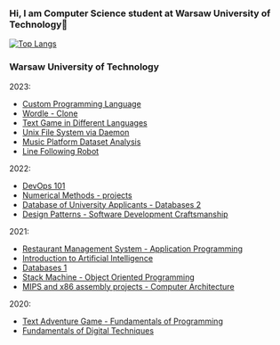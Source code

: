 ### Hi, I am Computer Science student at Warsaw University of Technology👋

[![Top Langs](https://github-readme-stats.vercel.app/api/top-langs/?username=bartlomiejkrawczyk&langs_count=16&layout=compact&exclude_repo=IUM-23L)](https://github.com/anuraghazra/github-readme-stats)

### Warsaw University of Technology

2023:
- [Custom Programming Language](https://github.com/bartlomiejkrawczyk/TKOM-23L)
- [Wordle - Clone](https://github.com/bartlomiejkrawczyk/PAINT-23L)
- [Text Game in Different Languages](https://github.com/bartlomiejkrawczyk/PARP-23L)
- [Unix File System via Daemon](https://github.com/bartlomiejkrawczyk/UXP1A-23L)
- [Music Platform Dataset Analysis](https://github.com/bartlomiejkrawczyk/IUM-23L)
- [Line Following Robot](https://github.com/bartlomiejkrawczyk/WR-23L)

2022:
- [DevOps 101](https://github.com/bartlomiejkrawczyk/WUS-22Z)
- [Numerical Methods - projects](https://github.com/bartlomiejkrawczyk/MNUM-22Z)
- [Database of University Applicants - Databases 2](https://github.com/bartlomiejkrawczyk/BD2-22L)
- [Design Patterns - Software Development Craftsmanship](https://github.com/bartlomiejkrawczyk/Design-Patterns)

2021:
- [Restaurant Management System - Application Programming](https://github.com/bartlomiejkrawczyk/PAP-21Z)
- [Introduction to Artificial Intelligence](https://github.com/bartlomiejkrawczyk/WSI-21Z)
- [Databases 1](https://github.com/bartlomiejkrawczyk/BD1-21Z)
- [Stack Machine - Object Oriented Programming](https://github.com/bartlomiejkrawczyk/PROI-21L)
- [MIPS and x86 assembly projects - Computer Architecture](https://github.com/bartlomiejkrawczyk/ARKO-21L)

2020:
- [Text Adventure Game - Fundamentals of Programming](https://github.com/bartlomiejkrawczyk/TEXT-ADVENTURE-GAME)
- [Fundamentals of Digital Techniques](https://github.com/bartlomiejkrawczyk/PTCY-20Z)
